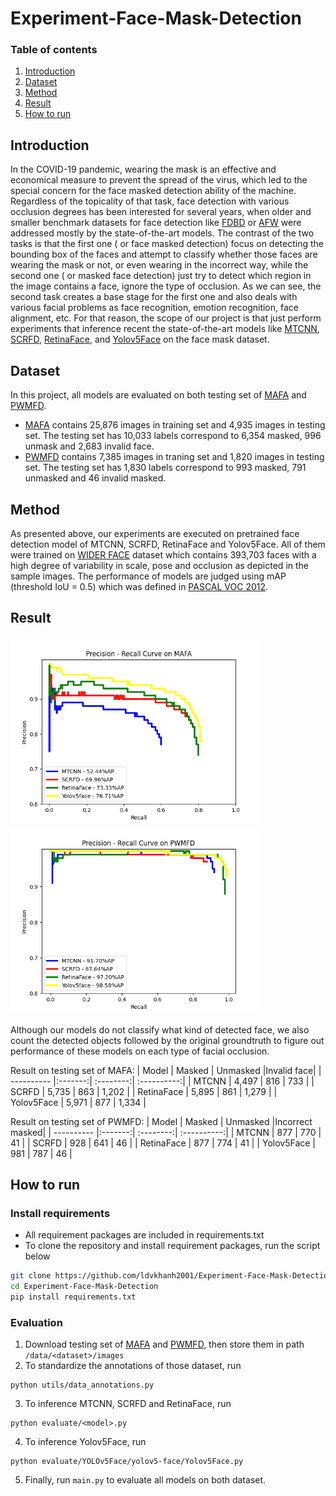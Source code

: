 # Experiment-Face-Mask-Detection
### Table of contents
1. [Introduction](#introduction)
2. [Dataset](#dataset)
3. [Method](#method)
4. [Result](#result)
5. [How to run](#run)

## Introduction<a name="introduction"></a>
In the COVID-19 pandemic, wearing the mask is an effective and economical measure to prevent the spread of the virus, which led to the special concern for the face masked detection ability of the machine. Regardless of the topicality of that task, face detection with various occlusion degrees has been interested for several years, when older and smaller benchmark datasets for face detection like [FDBD](http://vis-www.cs.umass.edu/fddb/index.html) or [AFW](https://paperswithcode.com/dataset/afw) were addressed mostly by the state-of-the-art models. The contrast of the two tasks is that the first one ( or face masked detection) focus on detecting the bounding box of the faces and attempt to classify whether those faces are wearing the mask or not, or even wearing in the incorrect way, while the second one ( or masked face detection) just try to detect which region in the image contains a face, ignore the type of occlusion. As we can see, the second task creates a base stage for the first one and also deals with various facial problems as face recognition, emotion recognition, face alignment, etc. For that reason, the scope of our project is that just perform experiments that inference recent the state-of-the-art models like [MTCNN](https://github.com/ipazc/mtcnn), [SCRFD](https://github.com/deepinsight/insightface/tree/master/detection/scrfd), [RetinaFace](https://github.com/serengil/retinaface), and [Yolov5Face](https://github.com/deepcam-cn/yolov5-face) on the face mask dataset.


## Dataset<a name="dataset"></a>
In this project, all models are evaluated on both testing set of [MAFA](https://openaccess.thecvf.com/content_cvpr_2017/html/Ge_Detecting_Masked_Faces_CVPR_2017_paper.html) and [PWMFD](https://github.com/ethancvaa/Properly-Wearing-Masked-Detect-Dataset).
  * [MAFA](https://openaccess.thecvf.com/content_cvpr_2017/html/Ge_Detecting_Masked_Faces_CVPR_2017_paper.html) contains 25,876 images in training set and 4,935 images in testing set. The testing set has 10,033 labels correspond to 6,354 masked, 996 unmask and 2,683 invalid face.
  * [PWMFD](https://github.com/ethancvaa/Properly-Wearing-Masked-Detect-Dataset) contains 7,385 images in traning set and 1,820 images in testing set. The testing set has 1,830 labels correspond to 993 masked, 791 unmasked and 46 invalid masked.
## Method<a name="method"></a>
As presented above, our experiments are executed on pretrained face detection model of MTCNN, SCRFD, RetinaFace and Yolov5Face. All of them were trained on [WIDER FACE](http://shuoyang1213.me/WIDERFACE/) dataset which contains 393,703 faces with a high degree of variability in scale, pose and occlusion as depicted in the sample images. The performance of models are judged using mAP (threshold IoU = 0.5) which was defined in [PASCAL VOC 2012](http://host.robots.ox.ac.uk/pascal/VOC/voc2012/). 
## Result<a name="result"></a>
<p float="left">
  <img src="/MAFA_AP.png" width="400" />
  <img src="/PWMFD_AP.png" width="400" /> 
</p>
Although our models do not classify what kind of detected face, we also count the detected objects followed by the original groundtruth to figure out performance of these models on each type of facial occlusion.

Result on testing set of MAFA:
| Model      | Masked  | Unmasked |Invalid face|
| ---------- |:-------:| :--------:| :----------:|
| MTCNN      |  4,497  |    816   |     733    |
| SCRFD      |  5,735  |    863   |   1,202    |
| RetinaFace |  5,895  |    861   |   1,279    |
| Yolov5Face |   5,971 |    877   |   1,334    |


Result on testing set of PWMFD:
| Model      | Masked  | Unmasked |Incorrect masked|
| ---------- |:-------:| :--------:| :----------:|
| MTCNN      |   877   |   770    |    41      |
| SCRFD      |   928   |   641    |    46      |
| RetinaFace |   877   |   774    |    41      |
| Yolov5Face |   981   |   787    |    46      |

## How to run<a name="run"></a>
### Install requirements 
* All requirement packages are included in requirements.txt
* To clone the repository and install requirement packages, run the script below
```bash
git clone https://github.com/ldvkhanh2001/Experiment-Face-Mask-Detection
cd Experiment-Face-Mask-Detection
pip install requirements.txt
```
### Evaluation
1. Download testing set of [MAFA](https://www.kaggle.com/rahulmangalampalli/mafa-data) and [PWMFD](https://github.com/ethancvaa/Properly-Wearing-Masked-Detect-Dataset), then store them in path `/data/<dataset>/images`
2. To standardize the annotations of those dataset, run
```
python utils/data_annotations.py
```
3. To inference MTCNN, SCRFD and RetinaFace, run
```
python evaluate/<model>.py
```
4. To inference Yolov5Face, run
```
python evaluate/YOLOv5Face/yolov5-face/Yolov5Face.py
```
5. Finally, run `main.py` to evaluate all models on both dataset.




